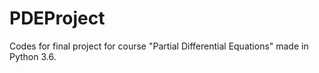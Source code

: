 # PDEProject
Codes for final project for course "Partial Differential Equations" made in Python 3.6. 
